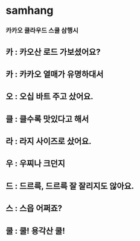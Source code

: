 # samhang

### 카카오 클라우드 스쿨 삼행시

## 카 : 카오산 로드 가보셨어요?
## 카 : 카카오 열매가 유명하대서
## 오 : 오십 바트 주고 샀어요.

## 클 : 클수록 맛있다고 해서
## 라 : 라지 사이즈로 샀어요.
## 우 : 우찌나 크던지
## 드 : 드르륵, 드르륵 잘 잘리지도 않아요.

## 스 : 스읍 어쩌죠?
## 쿨 : 쿨! 용각산 쿨!
